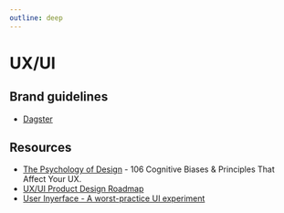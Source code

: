 ```yaml
---
outline: deep
---
```


# UX/UI

## Brand guidelines

- [Dagster](https://dagster.io/brand)

## Resources

- [The Psychology of Design](https://growth.design/psychology) - 106 Cognitive Biases & Principles That Affect Your UX.
- [UX/UI Product Design Roadmap](https://product-design-roadmap.com/)
- [User Inyerface - A worst-practice UI experiment](https://userinyerface.com/)
